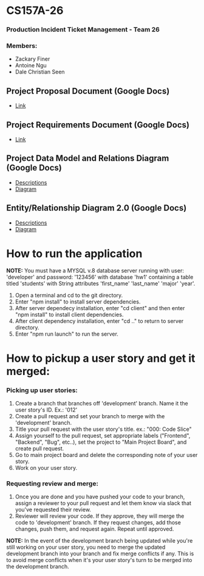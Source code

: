 # CS157A-26
### **Production Incident Ticket Management - Team 26**
### Members:
* Zackary Finer
* Antoine Ngu
* Dale Christian Seen

## Project Proposal Document (Google Docs)
* [Link](https://docs.google.com/document/d/1IcwN95EiWhgI9mjhy-N-dl5jltKNnzZ_7_KFy-NgPNA/edit)

## Project Requirements Document (Google Docs)
* [Link](https://docs.google.com/document/d/1WjnBIeTOdjGHbgXIvnqPiM5VLXVKKPNnMIDWtfvNJ5E/edit)

## Project Data Model and Relations Diagram (Google Docs)
* [Descriptions](https://docs.google.com/document/d/1Cudp2DrIlfLpgf_h53ZWR6-MN59dJu736z1aLrOjS34/edit?usp=sharing)
* [Diagram](https://docs.google.com/document/d/1dBSCm4tD__C97Zo-LxzpJmSs1hlT97w3-D4Py34ELN4/edit?usp=sharing)

## Entity/Relationship Diagram 2.0 (Google Docs)
* [Descriptions](https://docs.google.com/document/d/1wutAxAXTAQ6OScv0VVzGJzJALwWHV1B3L0BqK03Zn88/edit)
* [Diagram](https://docs.google.com/document/d/1Mi5HKfvgGUl_YHR7PPKqtcaCecwbFPFk9v90KODSMEc/edit)

# How to run the application
**NOTE:** You must have a MYSQL v.8 database server running with user: 'developer' and password: '123456' with database 'hw1' containing a table titled 'students' with String attributes 'first_name' 'last_name' 'major' 'year'. 

1. Open a terminal and cd to the git directory.
2. Enter "npm install" to install server dependencies.
3. After server dependecy installation, enter "cd client" and then enter "npm install" to install client dependencies.
4. After client dependency installation, enter "cd .." to return to server directory.
5. Enter "npm run launch" to run the server. 

# How to pickup a user story and get it merged:
### Picking up user stories:
1. Create a branch that branches off 'development' branch. Name it the user story's ID. Ex.: '012'
2. Create a pull request and set your branch to merge with the 'development' branch.
3. Title your pull request with the user story's title. ex.: "000: Code Slice"
4. Assign yourself to the pull request, set appropriate labels ("Frontend", "Backend", "Bug", etc..), set the project to "Main Project Board", and create pull request.
5. Go to main project board and delete the corresponding note of your user story.
6. Work on your user story.

### Requesting review and merge:
1. Once you are done and you have pushed your code to your branch, assign a reviewer to your pull request and let them know via slack that you've requested their review.
2. Reviewer will review your code. If they approve, they will merge the code to 'development' branch. If they request changes, add those changes, push them, and request again. Repeat until approved.

**NOTE:** In the event of the development branch being updated while you're still working on your user story, you need to merge the updated development branch into your branch and fix merge conflicts if any. This is to avoid merge conflicts when it's your user story's turn to be merged into the development branch.